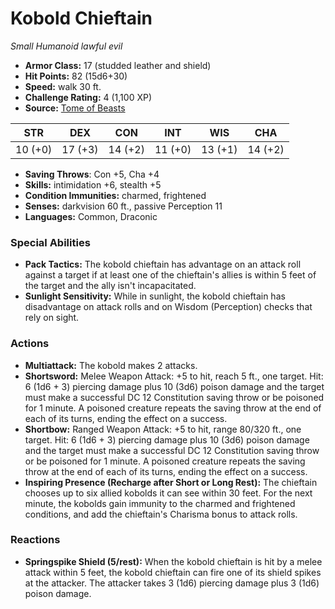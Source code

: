 # Kobold Chieftain

*Small* *Humanoid* *lawful evil*

- **Armor Class:** 17 (studded leather and shield)
- **Hit Points:** 82 (15d6+30)
- **Speed:** walk 30 ft.
- **Challenge Rating:** 4 (1,100 XP)
- **Source:** [Tome of Beasts](https://koboldpress.com/kpstore/product/tome-of-beasts-for-5th-edition-print/)

| STR | DEX | CON | INT | WIS | CHA |
| --- | --- | --- | --- | --- | --- |
| 10 (+0) | 17 (+3) | 14 (+2) | 11 (+0) | 13 (+1) | 14 (+2) |

- **Saving Throws**: Con +5, Cha +4
- **Skills:** intimidation +6, stealth +5
- **Condition Immunities:** charmed, frightened
- **Senses:** darkvision 60 ft., passive Perception 11
- **Languages:** Common, Draconic
### Special Abilities
- **Pack Tactics:** The kobold chieftain has advantage on an attack roll against a target if at least one of the chieftain's allies is within 5 feet of the target and the ally isn't incapacitated.
- **Sunlight Sensitivity:** While in sunlight, the kobold chieftain has disadvantage on attack rolls and on Wisdom (Perception) checks that rely on sight.
### Actions
- **Multiattack:** The kobold makes 2 attacks.
- **Shortsword:** Melee Weapon Attack: +5 to hit, reach 5 ft., one target. Hit: 6 (1d6 + 3) piercing damage plus 10 (3d6) poison damage and the target must make a successful DC 12 Constitution saving throw or be poisoned for 1 minute. A poisoned creature repeats the saving throw at the end of each of its turns, ending the effect on a success.
- **Shortbow:** Ranged Weapon Attack: +5 to hit, range 80/320 ft., one target. Hit: 6 (1d6 + 3) piercing damage plus 10 (3d6) poison damage and the target must make a successful DC 12 Constitution saving throw or be poisoned for 1 minute. A poisoned creature repeats the saving throw at the end of each of its turns, ending the effect on a success.
- **Inspiring Presence (Recharge after Short or Long Rest):** The chieftain chooses up to six allied kobolds it can see within 30 feet. For the next minute, the kobolds gain immunity to the charmed and frightened conditions, and add the chieftain's Charisma bonus to attack rolls.
### Reactions
- **Springspike Shield (5/rest):** When the kobold chieftain is hit by a melee attack within 5 feet, the kobold chieftain can fire one of its shield spikes at the attacker. The attacker takes 3 (1d6) piercing damage plus 3 (1d6) poison damage.
